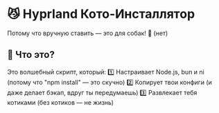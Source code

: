 <h1>😼 Hyprland Кото-Инсталлятор</h1>

<p>Потому что вручную ставить — это для собак! 🐶 (нет)</p>

<h2>🐾 Что это?</h2>
<span>Это волшебный скрипт, который:</span>
<span>1️⃣ Настраивает Node.js, bun и ni (потому что "npm install" — это скучно)</span>
<span>2️⃣ Копирует твои конфиги (и даже делает бэкап, вдруг ты передумаешь)</span>
<span>3️⃣ Развлекает тебя котиками (без котиков — не жизнь)</span>
